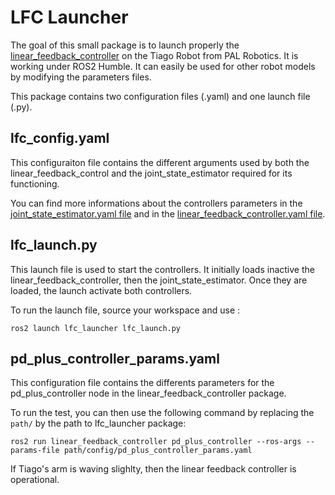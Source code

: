 # LFC Launcher

The goal of this small package is to launch properly the [linear_feedback_controller](https://github.com/loco-3d/linear-feedback-controller/tree/humble) on the Tiago Robot from PAL Robotics. It is working under ROS2 Humble. It can easily be used for other robot models by modifying the parameters files.

This package contains two configuration files (.yaml) and one launch file (.py).

## lfc_config.yaml

This configuraiton file contains the different arguments used by both the linear_feedback_control and the joint_state_estimator required for its functioning.

You can find more informations about the controllers parameters in the [joint_state_estimator.yaml file](https://github.com/loco-3d/linear-feedback-controller/blob/humble/src/joint_state_estimator.yaml) and in the [linear_feedback_controller.yaml file](https://github.com/loco-3d/linear-feedback-controller/blob/humble/src/linear_feedback_controller.yaml).

## lfc_launch.py

This launch file is used to start the controllers. It initially loads inactive the linear_feedback_controller, then the joint_state_estimator. Once they are loaded, the launch activate both controllers.

To run the launch file, source your workspace and use :

`ros2 launch lfc_launcher lfc_launch.py`

## pd_plus_controller_params.yaml

This configuration file contains the differents parameters for the pd_plus_controller node in the linear_feedback_controller package.

To run the test, you can then use the following command by replacing the `path/` by the path to lfc_launcher package:

`ros2 run linear_feedback_controller pd_plus_controller --ros-args --params-file path/config/pd_plus_controller_params.yaml`

If Tiago's arm is waving slighlty, then the linear feedback controller is operational.